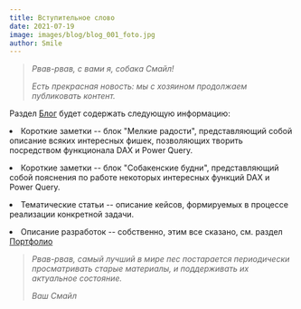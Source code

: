 ```yaml
---
title: Вступительное слово
date: 2021-07-19
image: images/blog/blog_001_foto.jpg
author: Smile
---
```


> *Рвав-рвав, с вами я, собака Смайл!*
>
> *Есть прекрасная новость: мы с хозяином продолжаем публиковать контент.*
>

Раздел [Блог](https://kkadikin.ru/ru/blog/) будет содержать следующую информацию:

**<li>** Короткие заметки -- блок "Мелкие радости", представляющий собой описание всяких интересных фишек, позволяющих творить посредством функционала DAX и Power Query.

**<li>** Короткие заметки -- блок "Собакенские будни", представляющий собой пояснения по работе некоторых интересных функций DAX и Power Query.

**<li>** Тематические статьи -- описание кейсов, формируемых в процессе реализации конкретной задачи.

**<li>** Описание разработок -- собственно, этим все сказано, см. раздел [Портфолио](https://kkadikin.ru/ru/portfolio/)

> *Рвав-рвав, самый лучший в мире пес постарается периодически просматривать старые материалы, и поддерживать их актуальное состояние.*
>
> *Ваш Смайл*